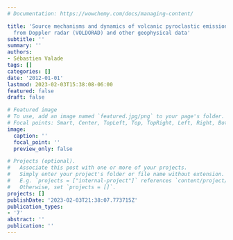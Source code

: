 ```yaml
---
# Documentation: https://wowchemy.com/docs/managing-content/

title: 'Source mechanisms and dynamics of volcanic pyroclastic emissions: a perspective
  from Doppler radar (VOLDORAD) and other geophysical data'
subtitle: ''
summary: ''
authors:
- Sébastien Valade
tags: []
categories: []
date: '2012-01-01'
lastmod: 2023-02-03T15:38:08-06:00
featured: false
draft: false

# Featured image
# To use, add an image named `featured.jpg/png` to your page's folder.
# Focal points: Smart, Center, TopLeft, Top, TopRight, Left, Right, BottomLeft, Bottom, BottomRight.
image:
  caption: ''
  focal_point: ''
  preview_only: false

# Projects (optional).
#   Associate this post with one or more of your projects.
#   Simply enter your project's folder or file name without extension.
#   E.g. `projects = ["internal-project"]` references `content/project/deep-learning/index.md`.
#   Otherwise, set `projects = []`.
projects: []
publishDate: '2023-02-03T21:38:07.773715Z'
publication_types:
- '7'
abstract: ''
publication: ''
---
```

